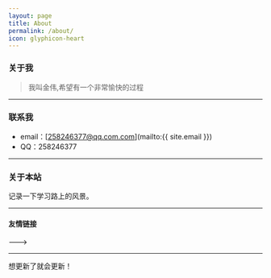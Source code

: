```yaml
---
layout: page
title: About
permalink: /about/
icon: glyphicon-heart
---
```


### 关于我

> 我叫金伟,希望有一个非常愉快的过程

---

### 联系我

* email：[258246377@qq.com.com](mailto:{{ site.email }})
* QQ：258246377

---

### 关于本站   

记录一下学习路上的风景。


---

#### 友情链接
--->



---

想更新了就会更新！